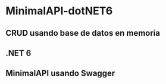 # MinimalAPI-dotNET6

## CRUD usando base de datos en memoria
## .NET 6
## MinimalAPI usando Swagger
